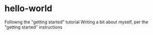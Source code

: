 # hello-world
Followng the "getting started" tutorial
Writing a bit about myself, per the "getting started" instructions
